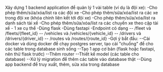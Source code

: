 Xây dựng 1 backend application để quản lý 1 vài table (ví dụ là đội xe):
-Cho phép thêm/sửa/xóa/list ra các đội xe
-Cho phép thêm/sửa/xóa/list ra các xe trong đội xe (khóa chính liên kết tới đội xe)
-Cho phép thêm/sửa/xóa/list ra danh sách tài xế
-Cho phép thêm/sửa/xóa/list ra các chuyến xe theo cặp tài xế - 1 xe cụ thể
-Dùng flask
-Dùng fastapi
-Endpoint có dạng
-- /fleet và /fleets/{fleet_id}
-- /vehicles và /vehicles/{vehicle_id}
-- /drivers và /drivers/{driver_id}
-- /routes và /routes/{route_id}
-Gợi ý bắt đầu:
--Cài docker và dùng docker để chạy postgres server, tạo cái "chuồng" để cho các table trong database sinh sống
--Tạo 1 app cơ bản (flask hoặc fastapi, nên thử flask trước)
--Thêm router
--Thiết kế model (các table cho database)
--Xử lý migration để thêm các table vào database thật
--Dùng app backend để truy xuất, thêm, sửa xóa trong database
